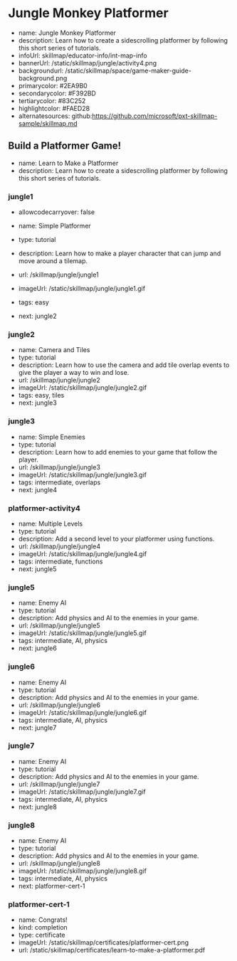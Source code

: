 # Jungle Monkey Platformer
* name: Jungle Monkey Platformer
* description: Learn how to create a sidescrolling platformer by following this short series of tutorials.
* infoUrl: skillmap/educator-info/int-map-info
* bannerUrl: /static/skillmap/jungle/activity4.png
* backgroundurl: /static/skillmap/space/game-maker-guide-background.png
* primarycolor: #2EA9B0
* secondarycolor: #F392BD
* tertiarycolor: #83C252
* highlightcolor: #FAED28
* alternatesources: github:https://github.com/microsoft/pxt-skillmap-sample/skillmap.md



## Build a Platformer Game!
* name: Learn to Make a Platformer
* description: Learn how to create a sidescrolling platformer by following this short series of tutorials.

### jungle1
* allowcodecarryover: false


* name: Simple Platformer
* type: tutorial
* description: Learn how to make a player character that can jump and move around a tilemap.
* url: /skillmap/jungle/jungle1
* imageUrl: /static/skillmap/jungle/jungle1.gif
* tags: easy
* next: jungle2

### jungle2

* name: Camera and Tiles
* type: tutorial
* description: Learn how to use the camera and add tile overlap events to give the player a way to win and lose.
* url: /skillmap/jungle/jungle2
* imageUrl: /static/skillmap/jungle/jungle2.gif
* tags: easy, tiles
* next: jungle3

### jungle3

* name: Simple Enemies
* type: tutorial
* description: Learn how to add enemies to your game that follow the player.
* url: /skillmap/jungle/jungle3
* imageUrl: /static/skillmap/jungle/jungle3.gif
* tags: intermediate, overlaps
* next: jungle4

### platformer-activity4

* name: Multiple Levels
* type: tutorial
* description: Add a second level to your platformer using functions.
* url: /skillmap/jungle/jungle4
* imageUrl: /static/skillmap/jungle/jungle4.gif
* tags: intermediate, functions
* next: jungle5

### jungle5

* name: Enemy AI
* type: tutorial
* description: Add physics and AI to the enemies in your game.
* url: /skillmap/jungle/jungle5
* imageUrl: /static/skillmap/jungle/jungle5.gif
* tags: intermediate, AI, physics
* next: jungle6


### jungle6

* name: Enemy AI
* type: tutorial
* description: Add physics and AI to the enemies in your game.
* url: /skillmap/jungle/jungle6
* imageUrl: /static/skillmap/jungle/jungle6.gif
* tags: intermediate, AI, physics
* next: jungle7


### jungle7

* name: Enemy AI
* type: tutorial
* description: Add physics and AI to the enemies in your game.
* url: /skillmap/jungle/jungle7
* imageUrl: /static/skillmap/jungle/jungle7.gif
* tags: intermediate, AI, physics
* next: jungle8


### jungle8

* name: Enemy AI
* type: tutorial
* description: Add physics and AI to the enemies in your game.
* url: /skillmap/jungle/jungle8
* imageUrl: /static/skillmap/jungle/jungle8.gif
* tags: intermediate, AI, physics
* next: platformer-cert-1

### platformer-cert-1
* name: Congrats!
* kind: completion
* type: certificate
* imageUrl: /static/skillmap/certificates/platformer-cert.png
* url: /static/skillmap/certificates/learn-to-make-a-platformer.pdf




